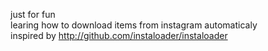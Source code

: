 just for fun  
learing how to download items from instagram automaticaly  
inspired by http://github.com/instaloader/instaloader  
